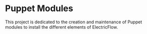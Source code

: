 # Puppet Modules
This project is dedicated to the creation and maintenance of Puppet modules to install the different elements of ElectricFlow.
